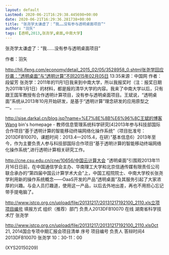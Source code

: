 ```yaml
---
layout: default
Lastmod: 2020-06-21T16:29:38.445698+00:00
date: 2020-06-21T16:29:36.281738+00:00
title: "张尧学太谦虚了：“我……没有参与透明桌面项目”"
author: "羽矢"
tags: [透明,2013,张尧学,桌面,中南大学]
---
```


张尧学太谦虚了：“我……没有参与透明桌面项目”

作者：羽矢

http://hlj.ifeng.com/economy/detail_2015_02/05/3528958_0.shtml张尧学回应抄袭：“透明桌面”与“透明计算”不同2015年02月05日 13:35来源：中国网    作者：段留芳 张尧学：2011年的11月1日我来到中南大学，所以我报奖时（注：报奖日期为2011年1月1日）的材料，都是报的清华大学的内容。我来了中南大学以后，只有跟王国军教授有合作透明计算项目，没有参与透明桌面项目。王斌说，“透明桌面”系统从2013年10月开始研发，是基于“透明计算”理念研发的应用原型之一。……

http://sise.darkal.cn/blog.jsp?name=%E7%8E%8B%E6%96%8C王斌的博客Wang bin's homepage - 教师信息管理系统科学研究[4]2013年参与科技部国际合作项目“基于透明计算的智能移动终端网络化操作系统”（项目批准号：2013DFB10070，课题时间：2013.4—2015.4，在研）”基本信息6）2013年至今，作为主要负责人参与科技部国际合作项目“基于透明计算的智能移动终端网络化操作系统”,进行透明计算相关研究工作。

http://cne.csu.edu.cn/cne/10656/中国云计算大会 “透明桌面”引围观2013年11月16日日前，在中国通信学会主办、华南理工大学和北京信通传媒有限责任公司联合承办的“第四届中国云计算学术大会”上，中国工程院院士、中南大学校长张尧学利用新的操作系统概念——OaaS开发的产品“透明桌面”及其服务引起了大家浓厚的兴趣。与会人员打趣道，使用这一产品，以后去外地出差，再也不用担心忘记带手提电脑了。

http://www.istcp.org.cn/upload/file/20131217/20131217192100_2110.xls立项项目编号    填报方式    组织（推荐）部门    负责人2013DFB10070    在线    湖南省科学技术厅    张尧学

http://www.istcp.org.cn/upload/file/20131217/20131217192100_2110.xlsOct 21, 2014国合专项中期汇报会项目清单            序号    项目编号    负责人    答辩时间4    2013DFB10070    张尧学    10：30-11：00

(XYS20150209)


